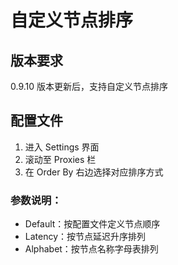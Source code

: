# 自定义节点排序

## 版本要求

0.9.10 版本更新后，支持自定义节点排序

## 配置文件

1. 进入 Settings 界面
2. 滚动至 Proxies 栏
3. 在 Order By 右边选择对应排序方式

### 参数说明：

- Default：按配置文件定义节点顺序
- Latency：按节点延迟升序排列
- Alphabet：按节点名称字母表排列
